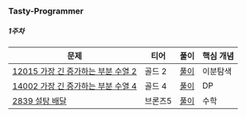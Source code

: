 ### Tasty-Programmer

##### 1주차
|문제|티어|풀이|핵심 개념|
|---|---|---|---|
|[12015 가장 긴 증가하는 부분 수열 2 ](https://www.acmicpc.net/problem/12015)|골드 2|[풀이](https://github.com/Hod0ri/Algorithm_Semina/blob/9a1ca62fbf14dfd862e0852aa054a5ec81fa0f36/3rd_Algorithm/Tasty-Programmer/solving%20problem.md)|이분탐색 |
|[14002 가장 긴 증가하는 부분 수열 4](https://www.acmicpc.net/problem/14002)|골드 4|[풀이](https://github.com/Hod0ri/Algorithm_Semina/blob/9a1ca62fbf14dfd862e0852aa054a5ec81fa0f36/3rd_Algorithm/Tasty-Programmer/solving%20problem.md)|DP|
|[2839 설탕 배달 ](https://www.acmicpc.net/problem/2839)|브론즈5|[풀이](https://github.com/Hod0ri/Algorithm_Semina/blob/9a1ca62fbf14dfd862e0852aa054a5ec81fa0f36/3rd_Algorithm/Tasty-Programmer/solving%20problem.md)|수학|
